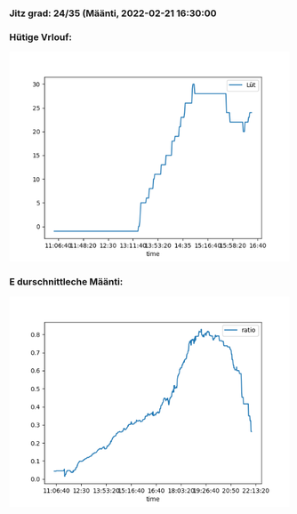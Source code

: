 ### Jitz grad: 24/35 (Määnti, 2022-02-21 16:30:00

### Hütige Vrlouf:
![Graph](Today.png)

### E durschnittleche Määnti:
![Graph](Määnti.png)